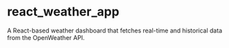 # react_weather_app
A React-based weather dashboard that fetches real-time and historical data from the OpenWeather API.
